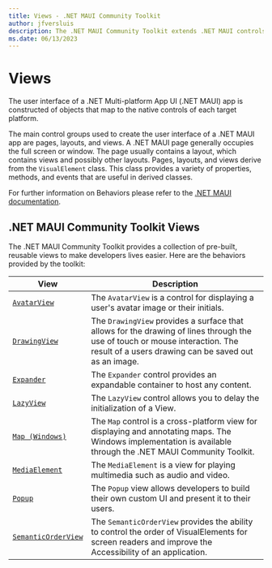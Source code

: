 ```yaml
---
title: Views - .NET MAUI Community Toolkit
author: jfversluis
description: The .NET MAUI Community Toolkit extends .NET MAUI controls.
ms.date: 06/13/2023
---
```


# Views

The user interface of a .NET Multi-platform App UI (.NET MAUI) app is constructed of objects that map to the native controls of each target platform.

The main control groups used to create the user interface of a .NET MAUI app are pages, layouts, and views. A .NET MAUI page generally occupies the full screen or window. The page usually contains a layout, which contains views and possibly other layouts. Pages, layouts, and views derive from the `VisualElement` class. This class provides a variety of properties, methods, and events that are useful in derived classes.

For further information on Behaviors please refer to the [.NET MAUI documentation](/dotnet/maui/user-interface/controls/).

## .NET MAUI Community Toolkit Views

The .NET MAUI Community Toolkit provides a collection of pre-built, reusable views to make developers lives easier. Here are the behaviors provided by the toolkit:

| View | Description |
| --------- | ----------- |
| [`AvatarView`](AvatarView.md) | The `AvatarView` is a control for displaying a user's avatar image or their initials. |
| [`DrawingView`](DrawingView.md) | The `DrawingView` provides a surface that allows for the drawing of lines through the use of touch or mouse interaction. The result of a users drawing can be saved out as an image. |
| [`Expander`](Expander.md) | The `Expander` control provides an expandable container to host any content. |
| [`LazyView`](LazyView.md) | The `LazyView` control allows you to delay the initialization of a View.|
| [`Map (Windows)`](Map.md) | The `Map` control is a cross-platform view for displaying and annotating maps. The Windows implementation is available through the .NET MAUI Community Toolkit. |
| [`MediaElement`](MediaElement.md) | The `MediaElement` is a view for playing multimedia such as audio and video. |
| [`Popup`](Popup.md) | The `Popup` view allows developers to build their own custom UI and present it to their users. |
| [`SemanticOrderView`](semantic-order-view.md) | The `SemanticOrderView` provides the ability to control the order of VisualElements for screen readers and improve the Accessibility of an application. |
